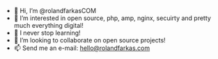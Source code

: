 - 👋 Hi, I’m @rolandfarkasCOM
- 👀 I’m interested in open source, php, amp, nginx, secuirty and pretty much everything digital!
- 🌱 I never stop learning!
- 💞️ I’m looking to collaborate on open source projects!
- 📫 Send me an e-mail: hello@rolandfarkas.com

<!---
rolandfarkasCOM/rolandfarkasCOM is a ✨ special ✨ repository because its `README.md` (this file) appears on your GitHub profile.
You can click the Preview link to take a look at your changes.
--->
